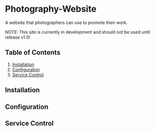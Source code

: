 # Photography-Website

A website that photographers can use to promote their work.

*NOTE:* This site is currently in development and should not be used until release v1.0!

## Table of Contents

1. [Installation](#Installation)
2. [Configuration](#Configuration)
3. [Service Control](#Service-Control)

## Installation

## Configuration

## Service Control

